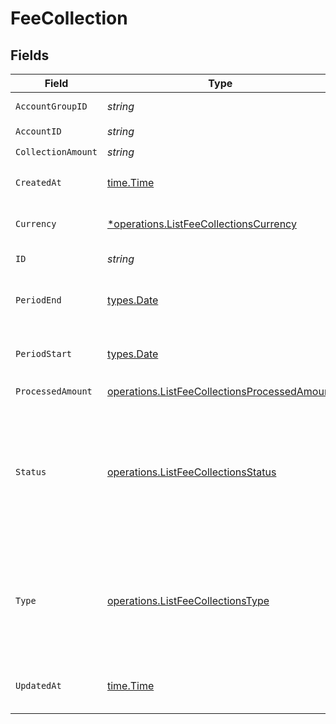 # FeeCollection


## Fields

| Field                                                                                                                                                                                                                                 | Type                                                                                                                                                                                                                                  | Required                                                                                                                                                                                                                              | Description                                                                                                                                                                                                                           |
| ------------------------------------------------------------------------------------------------------------------------------------------------------------------------------------------------------------------------------------- | ------------------------------------------------------------------------------------------------------------------------------------------------------------------------------------------------------------------------------------- | ------------------------------------------------------------------------------------------------------------------------------------------------------------------------------------------------------------------------------------- | ------------------------------------------------------------------------------------------------------------------------------------------------------------------------------------------------------------------------------------- |
| `AccountGroupID`                                                                                                                                                                                                                      | *string*                                                                                                                                                                                                                              | :heavy_check_mark:                                                                                                                                                                                                                    | Account group unique identifier.                                                                                                                                                                                                      |
| `AccountID`                                                                                                                                                                                                                           | *string*                                                                                                                                                                                                                              | :heavy_check_mark:                                                                                                                                                                                                                    | Account unique identifier.                                                                                                                                                                                                            |
| `CollectionAmount`                                                                                                                                                                                                                    | *string*                                                                                                                                                                                                                              | :heavy_check_mark:                                                                                                                                                                                                                    | N/A                                                                                                                                                                                                                                   |
| `CreatedAt`                                                                                                                                                                                                                           | [time.Time](https://pkg.go.dev/time#Time)                                                                                                                                                                                             | :heavy_check_mark:                                                                                                                                                                                                                    | Date and time when the resource was created. [RFC 3339-5](https://datatracker.ietf.org/doc/html/rfc3339#section-5.6), [ISO8601 UTC](https://www.iso.org/iso-8601-date-and-time-format.html)                                           |
| `Currency`                                                                                                                                                                                                                            | [*operations.ListFeeCollectionsCurrency](../../../pkg/models/operations/listfeecollectionscurrency.md)                                                                                                                                | :heavy_minus_sign:                                                                                                                                                                                                                    | Alphabetic three-letter [ISO 4217](https://en.wikipedia.org/wiki/ISO_4217) currency code.<br/>* EUR - Euro                                                                                                                            |
| `ID`                                                                                                                                                                                                                                  | *string*                                                                                                                                                                                                                              | :heavy_check_mark:                                                                                                                                                                                                                    | Fee collection unique identifier.                                                                                                                                                                                                     |
| `PeriodEnd`                                                                                                                                                                                                                           | [types.Date](../../../types/date.md)                                                                                                                                                                                                  | :heavy_check_mark:                                                                                                                                                                                                                    | End date of the fee collection period in YYYY-MM-DD format. [RFC 3339, section 5.6](https://json-schema.org/draft/2020-12/json-schema-validation.html#RFC3339) RFC 3339                                                               |
| `PeriodStart`                                                                                                                                                                                                                         | [types.Date](../../../types/date.md)                                                                                                                                                                                                  | :heavy_check_mark:                                                                                                                                                                                                                    | Start date of the fee collection period in YYYY-MM-DD format. [RFC 3339, section 5.6](https://json-schema.org/draft/2020-12/json-schema-validation.html#RFC3339) RFC 3339                                                             |
| `ProcessedAmount`                                                                                                                                                                                                                     | [operations.ListFeeCollectionsProcessedAmount](../../../pkg/models/operations/listfeecollectionsprocessedamount.md)                                                                                                                   | :heavy_check_mark:                                                                                                                                                                                                                    | N/A                                                                                                                                                                                                                                   |
| `Status`                                                                                                                                                                                                                              | [operations.ListFeeCollectionsStatus](../../../pkg/models/operations/listfeecollectionsstatus.md)                                                                                                                                     | :heavy_check_mark:                                                                                                                                                                                                                    | Status of the fee collection<br/>* PROCESSING - Fee collection is in progress.<br/>* FINALISED - Fees have been collected from the account and the funds has been transferred to the client.<br/>* CANCELLED - Fee collection has been cancelled. |
| `Type`                                                                                                                                                                                                                                | [operations.ListFeeCollectionsType](../../../pkg/models/operations/listfeecollectionstype.md)                                                                                                                                         | :heavy_check_mark:                                                                                                                                                                                                                    | Type of the fee collection<br/>* SERVICE_FEE - Service fee intake in a pre-defined cadence (e.g. monthly)<br/>* SERVICE_FEE_LIQUIDATION - Service fee intake as a result of a Portfolio liquidation                                   |
| `UpdatedAt`                                                                                                                                                                                                                           | [time.Time](https://pkg.go.dev/time#Time)                                                                                                                                                                                             | :heavy_check_mark:                                                                                                                                                                                                                    | Date and time when the resource was last updated. [RFC 3339-5](https://datatracker.ietf.org/doc/html/rfc3339#section-5.6), [ISO8601 UTC](https://www.iso.org/iso-8601-date-and-time-format.html)                                      |